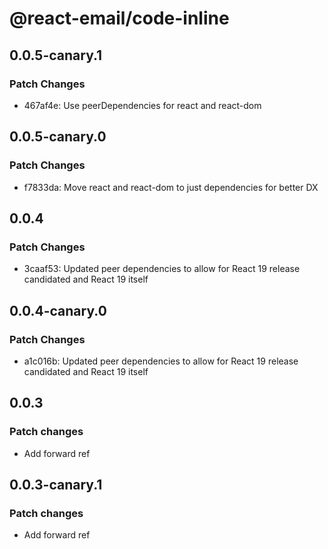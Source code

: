 # @react-email/code-inline

## 0.0.5-canary.1

### Patch Changes

- 467af4e: Use peerDependencies for react and react-dom

## 0.0.5-canary.0

### Patch Changes

- f7833da: Move react and react-dom to just dependencies for better DX

## 0.0.4

### Patch Changes

- 3caaf53: Updated peer dependencies to allow for React 19 release candidated and React 19 itself

## 0.0.4-canary.0

### Patch Changes

- a1c016b: Updated peer dependencies to allow for React 19 release candidated and React 19 itself

## 0.0.3

### Patch changes

- Add forward ref

## 0.0.3-canary.1

### Patch changes

- Add forward ref
